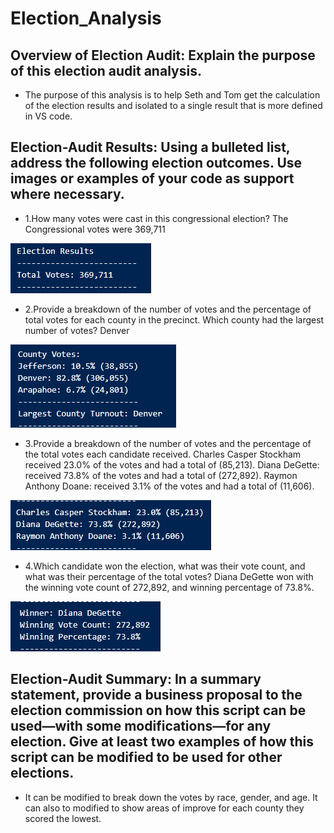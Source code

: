 # Election_Analysis
## Overview of Election Audit: Explain the purpose of this election audit analysis.
- The purpose of this analysis is to help Seth and Tom get the calculation of the election results and isolated to a single result that is more defined in VS code.

## Election-Audit Results: Using a bulleted list, address the following election outcomes. Use images or examples of your code as support where necessary.

- 1.How many votes were cast in this congressional election? 
The Congressional votes were 369,711

![Election_Results.PNG](https://github.com/gabby338414/Election_Analysis/blob/c5cccf2632d2e56605ee9d6b5dbaa5626bcd6b06/Resources/Election_Results.PNG)

- 2.Provide a breakdown of the number of votes and the percentage of total votes for each county in the precinct. Which county had the largest number of votes? 
Denver

![County.PNG](https://github.com/gabby338414/Election_Analysis/blob/50ba667f44eb263894f456712d3af73ede442597/Resources/County.PNG)

- 3.Provide a breakdown of the number of votes and the percentage of the total votes each candidate received.
Charles Casper Stockham received 23.0% of the votes and had a total of (85,213).
Diana DeGette: received 73.8% of the votes and had a total of (272,892).
Raymon Anthony Doane: received 3.1% of the votes and had a total of (11,606).

![Candidates.PNG](https://github.com/gabby338414/Election_Analysis/blob/184d374bd3b0b6b19c15a293993fc95795cf1b38/Resources/Candidates.PNG)

- 4.Which candidate won the election, what was their vote count, and what was their percentage of the total votes? 
Diana DeGette won with the winning vote count of 272,892, and winning percentage of 73.8%.

![Winning_Candidates.PNG](https://github.com/gabby338414/Election_Analysis/blob/69826494a14ac5367ddf25f25dddbe6a59dd2404/Resources/Winning_Candidate.PNG)

## Election-Audit Summary: In a summary statement, provide a business proposal to the election commission on how this script can be used—with some modifications—for any election. Give at least two examples of how this script can be modified to be used for other elections. 
- It can be modified to break down the votes by race, gender, and age. It can also to modified to show areas of improve for each county they scored the lowest.
